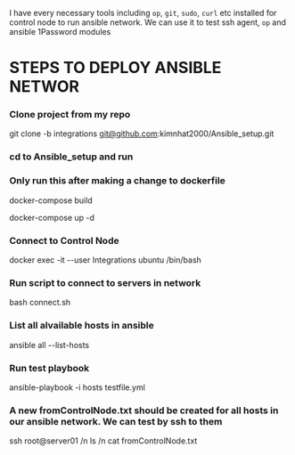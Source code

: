 I have every necessary tools including `op`, `git`, `sudo`, `curl` etc installed for control node to run ansible network. We can use it to test ssh agent, `op` and ansible 1Password modules

# STEPS TO DEPLOY ANSIBLE NETWOR

### Clone project from my repo
git clone -b integrations git@github.com:kimnhat2000/Ansible_setup.git

### cd to Ansible_setup and run

### Only run this after making a change to dockerfile 
docker-compose build 

docker-compose up -d

### Connect to Control Node
docker exec -it --user Integrations ubuntu /bin/bash

### Run script to connect to servers in network
bash connect.sh

### List all alvailable hosts in ansible
ansible all --list-hosts

### Run test playbook
ansible-playbook -i hosts testfile.yml

### A new fromControlNode.txt should be created for all hosts in our ansible network. We can test by ssh to them
ssh root@server01 /n
ls /n
cat fromControlNode.txt

